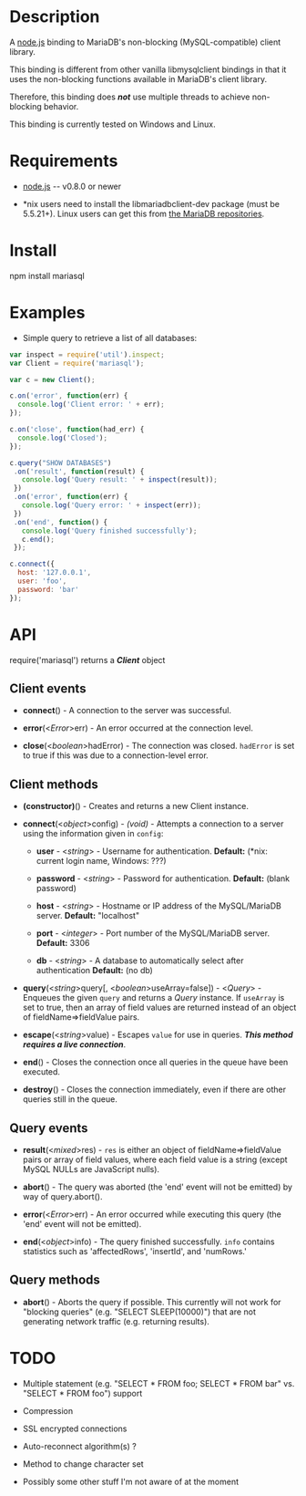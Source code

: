 
Description
===========

A [node.js](http://nodejs.org/) binding to MariaDB's non-blocking (MySQL-compatible) client
library.

This binding is different from other vanilla libmysqlclient bindings in that it
uses the non-blocking functions available in MariaDB's client library.

Therefore, this binding does **_not_** use multiple threads to achieve non-blocking
behavior.

This binding is currently tested on Windows and Linux.


Requirements
============

* [node.js](http://nodejs.org/) -- v0.8.0 or newer

* \*nix users need to install the libmariadbclient-dev package (must be 5.5.21+).
  Linux users can get this from [the MariaDB repositories](http://downloads.mariadb.org/MariaDB/repositories/).


Install
============

npm install mariasql


Examples
========

* Simple query to retrieve a list of all databases:

```javascript
var inspect = require('util').inspect;
var Client = require('mariasql');

var c = new Client();

c.on('error', function(err) {
  console.log('Client error: ' + err);
});

c.on('close', function(had_err) {
  console.log('Closed');
});

c.query("SHOW DATABASES")
 .on('result', function(result) {
   console.log('Query result: ' + inspect(result));
 })
 .on('error', function(err) {
   console.log('Query error: ' + inspect(err));
 })
 .on('end', function() {
   console.log('Query finished successfully');
   c.end();
 });

c.connect({
  host: '127.0.0.1',
  user: 'foo',
  password: 'bar'
});
```


API
===

require('mariasql') returns a **_Client_** object

Client events
-------------

* **connect**() - A connection to the server was successful.

* **error**(<_Error_>err) - An error occurred at the connection level.

* **close**(<_boolean_>hadError) - The connection was closed. `hadError` is set to true if this was due to a connection-level error.


Client methods
--------------

* **(constructor)**() - Creates and returns a new Client instance.

* **connect**(<_object_>config) - _(void)_ - Attempts a connection to a server using the information given in `config`:

    * **user** - <_string_> - Username for authentication. **Default:** (\*nix: current login name, Windows: ???)

    * **password** - <_string_> - Password for authentication. **Default:** (blank password)

    * **host** - <_string_> - Hostname or IP address of the MySQL/MariaDB server. **Default:** "localhost"

    * **port** - <_integer_> - Port number of the MySQL/MariaDB server. **Default:** 3306

    * **db** - <_string_> - A database to automatically select after authentication **Default:** (no db)

* **query**(<_string_>query[, <_boolean_>useArray=false]) - <_Query_> - Enqueues the given `query` and returns a _Query_ instance. If `useArray` is set to true, then an array of field values are returned instead of an object of fieldName=>fieldValue pairs.

* **escape**(<_string_>value) - Escapes `value` for use in queries. **_This method requires a live connection_**.

* **end**() - Closes the connection once all queries in the queue have been executed.

* **destroy**() - Closes the connection immediately, even if there are other queries still in the queue.


Query events
------------

* **result**(<_mixed_>res) - `res` is either an object of fieldName=>fieldValue pairs or array of field values, where each field value is a string (except MySQL NULLs are JavaScript nulls).

* **abort**() - The query was aborted (the 'end' event will not be emitted) by way of query.abort().

* **error**(<_Error_>err) - An error occurred while executing this query (the 'end' event will not be emitted).

* **end**(<_object_>info) - The query finished successfully. `info` contains statistics such as 'affectedRows', 'insertId', and 'numRows.'


Query methods
-------------

* **abort**() - Aborts the query if possible. This currently will not work for "blocking queries" (e.g. "SELECT SLEEP(10000)") that are not generating network traffic (e.g. returning results).


TODO
====

* Multiple statement (e.g. "SELECT * FROM foo; SELECT * FROM bar" vs. "SELECT * FROM foo") support

* Compression

* SSL encrypted connections

* Auto-reconnect algorithm(s) ?

* Method to change character set

* Possibly some other stuff I'm not aware of at the moment
